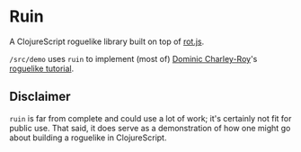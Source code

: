 # Ruin

A ClojureScript roguelike library built on top of [rot.js](http://ondras.github.io/rot.js/hp/).

`/src/demo` uses `ruin` to implement (most of) [Dominic Charley-Roy](https://github.com/jokeofweek)'s [roguelike tutorial](http://www.codingcookies.com/2013/04/01/building-a-roguelike-in-javascript-part-1/).

## Disclaimer

`ruin` is far from complete and could use a lot of work; it's certainly not fit for public use. That said, it does serve as a demonstration of how one might go about building a roguelike in ClojureScript.
